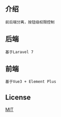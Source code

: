 
## 介绍
    前后端分离，按钮级权限控制

## 后端
    基于Laravel 7

## 前端
    基于Vue3 + Element Plus

## License

[MIT](https://github.com/jinwei94/today-admin/blob/master/LICENSE)
